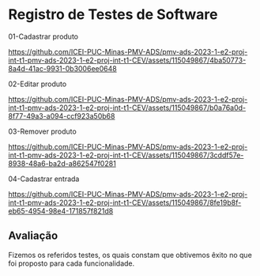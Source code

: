 # Registro de Testes de Software

01-Cadastrar produto

https://github.com/ICEI-PUC-Minas-PMV-ADS/pmv-ads-2023-1-e2-proj-int-t1-pmv-ads-2023-1-e2-proj-int-t1-CEV/assets/115049867/4ba50773-8a4d-41ac-9931-0b3006ee0648

02-Editar produto

https://github.com/ICEI-PUC-Minas-PMV-ADS/pmv-ads-2023-1-e2-proj-int-t1-pmv-ads-2023-1-e2-proj-int-t1-CEV/assets/115049867/b0a76a0d-8f77-49a3-a094-ccf923a50b68

03-Remover produto

https://github.com/ICEI-PUC-Minas-PMV-ADS/pmv-ads-2023-1-e2-proj-int-t1-pmv-ads-2023-1-e2-proj-int-t1-CEV/assets/115049867/3cddf57e-8938-48a6-ba2d-a862547f0281

04-Cadastrar entrada

https://github.com/ICEI-PUC-Minas-PMV-ADS/pmv-ads-2023-1-e2-proj-int-t1-pmv-ads-2023-1-e2-proj-int-t1-CEV/assets/115049867/8fe19b8f-eb65-4954-98e4-171857f821d8


## Avaliação

Fizemos os referidos testes, os quais constam que obtivemos êxito no que foi proposto para cada funcionalidade.
